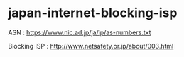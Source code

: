 # japan-internet-blocking-isp
ASN : https://www.nic.ad.jp/ja/ip/as-numbers.txt

Blocking ISP : http://www.netsafety.or.jp/about/003.html